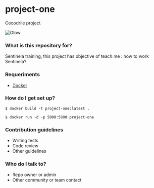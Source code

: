 # project-one #

Cocodrile project

![Glow](http://imagenesdedinosaurios.com/wp-content/uploads/2016/08/caricaturas-de-cocodrilos-gratis.png)

### What is this repository for? ###
Sentinela training, this project has objective of teach me : how to work Sentinela?
### Requeriments ###

* [Docker](https://docs.docker.com/engine/installation/)


### How do I get set up? ###

```{r, engine='bash', count_lines}
$ docker build -t project-one:latest .
```

```{r, engine='bash', count_lines}
$ docker run -d -p 5000:5000 project-one
```

### Contribution guidelines ###

* Writing tests
* Code review
* Other guidelines

### Who do I talk to? ###

* Repo owner or admin
* Other community or team contact